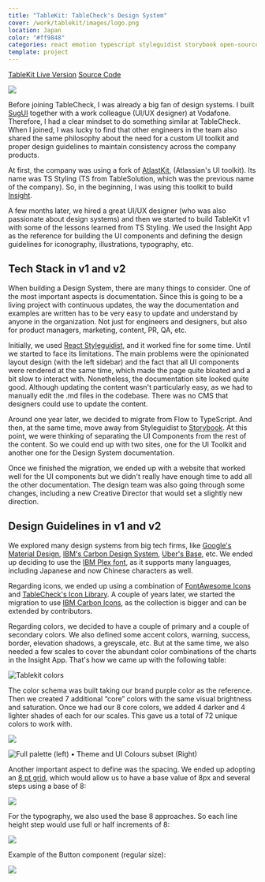 ```yaml
---
title: "TableKit: TableCheck's Design System"
cover: /work/tablekit/images/logo.png
location: Japan
color: "#ff9848"
categories: react emotion typescript styleguidist storybook open-source web inverted featured
template: project
---
```


<p class="align-center">
<a class="btn external" role="button" href="https://tablekit.tablecheck.com" target="_blank">TableKit Live Version</a>
<a class="btn github" role="button" href="https://github.com/tablecheck/tablekit" target="_blank">Source Code</a>
</p>

![](/work/tablekit/images/1.png)

Before joining TableCheck, I was already a big fan of design systems. I built [SugUI](/sugui) together with a work colleague (UI/UX designer) at Vodafone. Therefore, I had a clear mindset to do something similar at TableCheck. When I joined, I was lucky to find that other engineers in the team also shared the same philosophy about the need for a custom UI toolkit and proper design guidelines to maintain consistency across the company products.

At first, the company was using a fork of [AtlastKit](https://atlaskit.atlassian.com/), (Atlassian's UI toolkit). Its name was TS Styling (TS from TableSolution, which was the previous name of the company). So, in the beginning, I was using this toolkit to build [Insight](/insight).

A few months later, we hired a great UI/UX designer (who was also passionate about design systems) and then we started to build TableKit v1 with some of the lessons learned from TS Styling. We used the Insight App as the reference for building the UI components and defining the design guidelines for iconography, illustrations, typography, etc.

## Tech Stack in v1 and v2

When building a Design System, there are many things to consider. One of the most important aspects is documentation. Since this is going to be a living project with continuous updates, the way the documentation and examples are written has to be very easy to update and understand by anyone in the organization. Not just for engineers and designers, but also for product managers, marketing, content, PR, QA, etc.

Initially, we used [React Styleguidist](https://react-styleguidist.js.org/), and it worked fine for some time. Until we started to face its limitations. The main problems were the opinionated layout design (with the left sidebar) and the fact that all UI components were rendered at the same time, which made the page quite bloated and a bit slow to interact with. Nonetheless, the documentation site looked quite good. Although updating the content wasn't particularly easy, as we had to manually edit the .md files in the codebase. There was no CMS that designers could use to update the content.

Around one year later, we decided to migrate from Flow to TypeScript. And then, at the same time, move away from Styleguidist to [Storybook](https://storybook.js.org/). At this point, we were thinking of separating the UI Components from the rest of the content. So we could end up with two sites, one for the UI Toolkit and another one for the Design System documentation.

Once we finished the migration, we ended up with a website that worked well for the UI components but we didn't really have enough time to add all the other documentation. The design team was also going through some changes, including a new Creative Director that would set a slightly new direction.

## Design Guidelines in v1 and v2

We explored many design systems from big tech firms, like [Google's Material Design](https://material.io/design), [IBM's Carbon Design System](https://carbondesignsystem.com/), [Uber's Base](https://baseweb.design/), etc. We ended up deciding to use the [IBM Plex font](https://www.ibm.com/plex/), as it supports many languages, including Japanese and now Chinese characters as well.

Regarding icons, we ended up using a combination of [FontAwesome Icons](https://fontawesome.com/) and [TableCheck's Icon Library](https://github.com/tablecheck/tablecheck-icons). A couple of years later, we started the migration to use [IBM Carbon Icons](https://carbondesignsystem.com/guidelines/icons/library/), as the collection is bigger and can be extended by contributors.

Regarding colors, we decided to have a couple of primary and a couple of secondary colors. We also defined some accent colors, warning, success, border, elevation shadows, a greyscale, etc. But at the same time, we also needed a few scales to cover the abundant color combinations of the charts in the Insight App. That's how we came up with the following table:

<p class="align-center">
<img src="/work/tablekit/images/2.gif" alt="Tablekit colors" />
</p>

The color schema was built taking our brand purple color as the reference. Then we created 7 additional “core” colors with the same visual brightness and saturation. Once we had our 8 core colors, we added 4 darker and 4 lighter shades of each for our scales. This gave us a total of 72 unique colors to work with.

![](/work/tablekit/images/3.png)

![Full palette (left) • Theme and UI Colours subset (Right)](/work/tablekit/images/4.png)

Another important aspect to define was the spacing. We ended up adopting an [8 pt grid](https://spec.fm/specifics/8-pt-grid), which would allow us to have a base value of 8px and several steps using a base of 8:

![](/work/tablekit/images/5.png)

For the typography, we also used the base 8 approaches. So each line height step would use full or half increments of 8:

![](/work/tablekit/images/6.png)

Example of the Button component (regular size):

![](/work/tablekit/images/7.png)